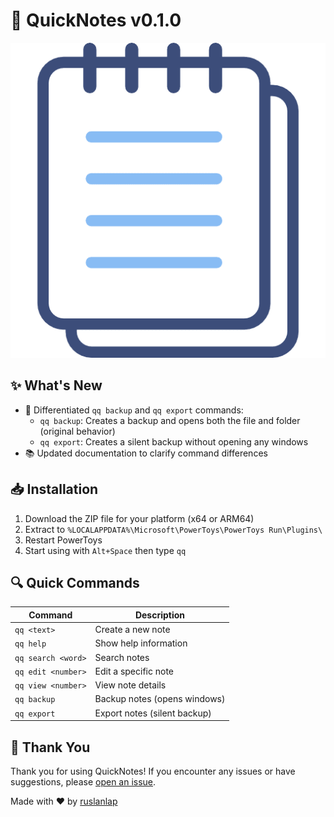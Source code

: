 # 📝 QuickNotes v0.1.0

![QuickNotes Logo](https://raw.githubusercontent.com/ruslanlap/CommunityPowerToysRunPlugin-QuickNotes/master/QuickNotes/Community.PowerToys.Run.Plugin.QuickNotes/Images/quicknotes.dark.png)

## ✨ What's New

- 🔄 Differentiated `qq backup` and `qq export` commands:
  - `qq backup`: Creates a backup and opens both the file and folder (original behavior)
  - `qq export`: Creates a silent backup without opening any windows
- 📚 Updated documentation to clarify command differences

## 📥 Installation

1. Download the ZIP file for your platform (x64 or ARM64)
2. Extract to `%LOCALAPPDATA%\Microsoft\PowerToys\PowerToys Run\Plugins\`
3. Restart PowerToys
4. Start using with `Alt+Space` then type `qq`

## 🔍 Quick Commands

| Command | Description |
|---------|-------------|
| `qq <text>` | Create a new note |
| `qq help` | Show help information |
| `qq search <word>` | Search notes |
| `qq edit <number>` | Edit a specific note |
| `qq view <number>` | View note details |
| `qq backup` | Backup notes (opens windows) |
| `qq export` | Export notes (silent backup) |

## 🙏 Thank You

Thank you for using QuickNotes! If you encounter any issues or have suggestions, please [open an issue](https://github.com/ruslanlap/CommunityPowerToysRunPlugin-QuickNotes/issues).

Made with ❤️ by [ruslanlap](https://github.com/ruslanlap)
